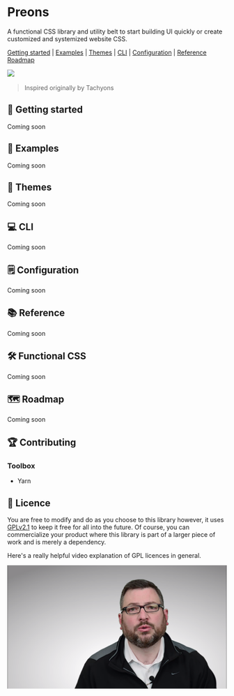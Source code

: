# Preons

A functional CSS library and utility belt to start building UI quickly or create customized and systemized website CSS.

[Getting started](#getting-started) | [Examples](#examples) | [Themes](#themes) | [CLI](#cli) | [Configuration](#configuration) | [Reference](#reference) [Roadmap](#roadmap)

![](https://images.unsplash.com/photo-1537819191377-d3305ffddce4?ixlib=rb-1.2.1&ixid=eyJhcHBfaWQiOjEyMDd9&auto=format&fit=crop&w=3408&q=80)

> Inspired originally by Tachyons

## 🚀 Getting started

Coming soon

## 💎 Examples

Coming soon

## 💠 Themes

Coming soon

## 💻 CLI

Coming soon

## 🗒 Configuration

Coming soon

## 📚 Reference

Coming soon

## 🛠 Functional CSS

Coming soon

## 🗺️ Roadmap

Coming soon

## 🏆 Contributing

### Toolbox

- Yarn

## 🔖 Licence

You are free to modify and do as you choose to this library however, it uses [GPLv2.1](#LICENSE) to keep it free for all into the future. Of course, you can commercialize your product where this library is part of a larger piece of work and is merely a dependency.

Here's a really helpful video explanation of GPL licences in general.

[![](docs/notes/images/2020-05-09-14-18-35.png)](https://www.youtube.com/watch?v=JlIrSMzF8T4)